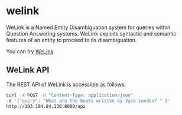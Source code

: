 # welink
WeLink is a Named Entity Disambiguation system for queries within Question Answering systems. WeLink exploits syntactic and semantic features of an entity to proceed to its disambiguation. 

You can try [WeLink](http://193.194.84.136:8000/)

## WeLink API
The REST API of WeLink is accessible as follows:

```bash
curl -X POST -H "Content-Type: application/json" 
-d '{"query": "What are the books written by Jack London? " }' 
http://193.194.84.136:8000/api 
```

